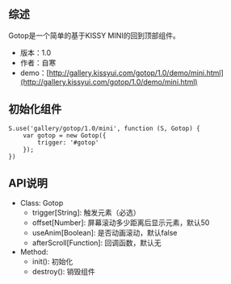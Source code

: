 ## 综述

Gotop是一个简单的基于KISSY MINI的回到顶部组件。

* 版本：1.0
* 作者：自寒
* demo：[http://gallery.kissyui.com/gotop/1.0/demo/mini.html](http://gallery.kissyui.com/gotop/1.0/demo/mini.html)

## 初始化组件

    S.use('gallery/gotop/1.0/mini', function (S, Gotop) {
        var gotop = new Gotop({
            trigger: '#gotop'
        });
    })

## API说明

* Class: Gotop
    * trigger[String]: 触发元素（必选）
    * offset[Number]: 屏幕滚动多少距离后显示元素，默认50
    * useAnim[Boolean]: 是否动画滚动，默认false
    * afterScroll[Function]: 回调函数，默认无
* Method:
    * init(): 初始化
    * destroy(): 销毁组件
